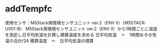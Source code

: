 # addTempfc
使用センサ：M5Stack用環境センサユニット ver.2（ENV II）（M5STACK-U001-B）
M5Stack用環境センサユニット ver.2（ENV II）から1時間ごとに温度を測定し日平均気温を計算し積算温度を求める
日平均気温　＝　1時間おきの気温の合計/24
積算温度　＝　日平均気温の積算

